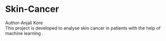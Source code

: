 # Skin-Cancer
Author-Anjali Kore
<br>
This project is developed to analyse skin cancer in patients with the help of machine learning .
